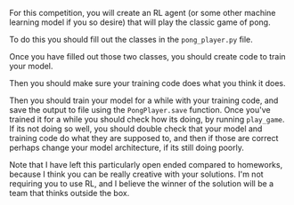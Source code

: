 For this competition, you will create an RL agent (or some other machine learning model if you so desire)
that will play the classic game of pong.

To do this you should fill out the classes in the `pong_player.py` file. 

Once you have filled out those two classes, you should create code to train your model.

Then you should make sure your training code does what you think it does.

Then you should train your model for a while with your training code, and save the output to file using the `PongPlayer.save` function.
Once you've trained it for a while you should check how its doing, by running `play_game`. If its not doing so well, you should double check that your model and training code do what they are supposed to, and then if those are correct perhaps change your model architecture, if its still doing poorly.

Note that I have left this particularly open ended compared to homeworks, because I think you can be really creative with your solutions.
I'm not requiring you to use RL, and I believe the winner of the solution will be a team that thinks outside the box.
